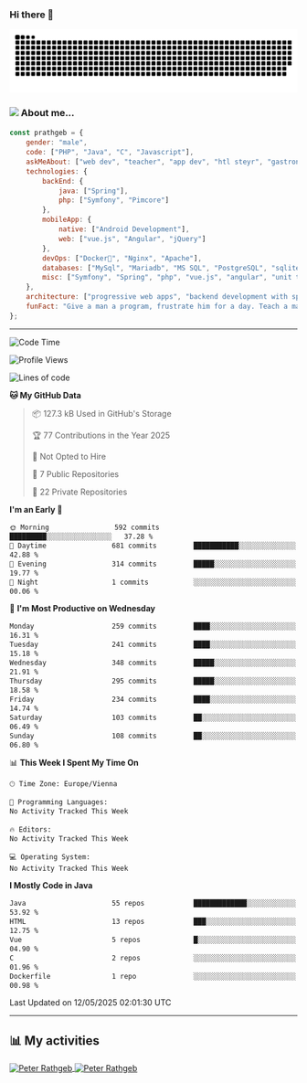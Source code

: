 ### Hi there 👋

<div align="center">
  <img  src="https://github.com/1999AZZAR/1999AZZAR/blob/main/resources/img/grid-snake.svg"
       alt="snake" />
</div>

### <img src="https://media.giphy.com/media/VgCDAzcKvsR6OM0uWg/giphy.gif" width="50"> About me...  

```javascript
const prathgeb = {
    gender: "male",
    code: ["PHP", "Java", "C", "Javascript"],
    askMeAbout: ["web dev", "teacher", "app dev", "htl steyr", "gastronaut"],
    technologies: {
        backEnd: {
            java: ["Spring"],
            php: ["Symfony", "Pimcore"]
        },
        mobileApp: {
            native: ["Android Development"],
            web: ["vue.js", "Angular", "jQuery"]
        },
        devOps: ["Docker🐳", "Nginx", "Apache"],
        databases: ["MySql", "Mariadb", "MS SQL", "PostgreSQL", "sqlite"],
        misc: ["Symfony", "Spring", "php", "vue.js", "angular", "unit testing", "ci/cd using github actions"]
    },
    architecture: ["progressive web apps", "backend development with spring", "backend development with symfony"],
    funFact: "Give a man a program, frustrate him for a day. Teach a man to program, frustrate him for a lifetime."
};
```

---
<!--START_SECTION:waka-->
![Code Time](http://img.shields.io/badge/Code%20Time-974%20hrs%2012%20mins-blue)

![Profile Views](http://img.shields.io/badge/Profile%20Views-0-blue)

![Lines of code](https://img.shields.io/badge/From%20Hello%20World%20I%27ve%20Written-2.8%20million%20lines%20of%20code-blue)

**🐱 My GitHub Data** 

> 📦 127.3 kB Used in GitHub's Storage 
 > 
> 🏆 77 Contributions in the Year 2025
 > 
> 🚫 Not Opted to Hire
 > 
> 📜 7 Public Repositories 
 > 
> 🔑 22 Private Repositories 
 > 
**I'm an Early 🐤** 

```text
🌞 Morning                592 commits         █████████░░░░░░░░░░░░░░░░   37.28 % 
🌆 Daytime                681 commits         ███████████░░░░░░░░░░░░░░   42.88 % 
🌃 Evening                314 commits         █████░░░░░░░░░░░░░░░░░░░░   19.77 % 
🌙 Night                  1 commits           ░░░░░░░░░░░░░░░░░░░░░░░░░   00.06 % 
```
📅 **I'm Most Productive on Wednesday** 

```text
Monday                   259 commits         ████░░░░░░░░░░░░░░░░░░░░░   16.31 % 
Tuesday                  241 commits         ████░░░░░░░░░░░░░░░░░░░░░   15.18 % 
Wednesday                348 commits         █████░░░░░░░░░░░░░░░░░░░░   21.91 % 
Thursday                 295 commits         █████░░░░░░░░░░░░░░░░░░░░   18.58 % 
Friday                   234 commits         ████░░░░░░░░░░░░░░░░░░░░░   14.74 % 
Saturday                 103 commits         ██░░░░░░░░░░░░░░░░░░░░░░░   06.49 % 
Sunday                   108 commits         ██░░░░░░░░░░░░░░░░░░░░░░░   06.80 % 
```


📊 **This Week I Spent My Time On** 

```text
🕑︎ Time Zone: Europe/Vienna

💬 Programming Languages: 
No Activity Tracked This Week

🔥 Editors: 
No Activity Tracked This Week

💻 Operating System: 
No Activity Tracked This Week
```

**I Mostly Code in Java** 

```text
Java                     55 repos            █████████████░░░░░░░░░░░░   53.92 % 
HTML                     13 repos            ███░░░░░░░░░░░░░░░░░░░░░░   12.75 % 
Vue                      5 repos             █░░░░░░░░░░░░░░░░░░░░░░░░   04.90 % 
C                        2 repos             ░░░░░░░░░░░░░░░░░░░░░░░░░   01.96 % 
Dockerfile               1 repo              ░░░░░░░░░░░░░░░░░░░░░░░░░   00.98 % 
```




 Last Updated on 12/05/2025 02:01:30 UTC
<!--END_SECTION:waka-->

---
  ## 📊 My activities
  <a href="https://github.com/prathgeb">
    <img width=450 height=170 align="center" alt="Peter Rathgeb" src="https://github-readme-stats.vercel.app/api?username=prathgeb&include_all_commits=true&count_private=true&theme=midnight-purple&show_icons=true&bg_color=0D1117&hide_border=true" />
  </a>
  <a href="https://github.com/prathgeb">
    <img align="center" alt="Peter Rathgeb" src="https://github-readme-stats.vercel.app/api/top-langs/?username=prathgeb&include_all_commits=true&count_private=true&theme=midnight-purple&show_icons=true&layout=compact&bg_color=0D1117&hide_border=true" />
  </a>
